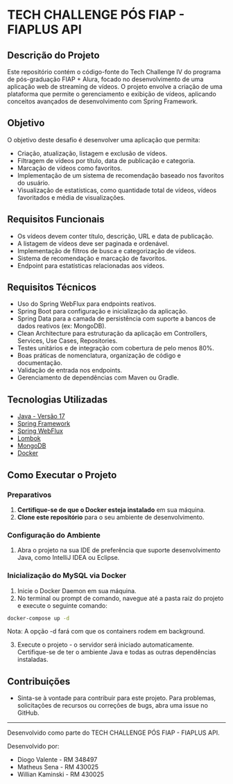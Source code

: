 # TECH CHALLENGE PÓS FIAP - FIAPLUS API

## Descrição do Projeto

Este repositório contém o código-fonte do Tech Challenge IV do programa de pós-graduação FIAP + Alura, focado no desenvolvimento de uma aplicação web de streaming de vídeos. O projeto envolve a criação de uma plataforma que permite o gerenciamento e exibição de vídeos, aplicando conceitos avançados de desenvolvimento com Spring Framework.

## Objetivo

O objetivo deste desafio é desenvolver uma aplicação que permita:

- Criação, atualização, listagem e exclusão de vídeos.
- Filtragem de vídeos por título, data de publicação e categoria.
- Marcação de vídeos como favoritos.
- Implementação de um sistema de recomendação baseado nos favoritos do usuário.
- Visualização de estatísticas, como quantidade total de vídeos, vídeos favoritados e média de visualizações.

## Requisitos Funcionais

- Os vídeos devem conter título, descrição, URL e data de publicação.
- A listagem de vídeos deve ser paginada e ordenável.
- Implementação de filtros de busca e categorização de vídeos.
- Sistema de recomendação e marcação de favoritos.
- Endpoint para estatísticas relacionadas aos vídeos.

## Requisitos Técnicos

- Uso do Spring WebFlux para endpoints reativos.
- Spring Boot para configuração e inicialização da aplicação.
- Spring Data para a camada de persistência com suporte a bancos de dados reativos (ex: MongoDB).
- Clean Architecture para estruturação da aplicação em Controllers, Services, Use Cases, Repositories.
- Testes unitários e de integração com cobertura de pelo menos 80%.
- Boas práticas de nomenclatura, organização de código e documentação.
- Validação de entrada nos endpoints.
- Gerenciamento de dependências com Maven ou Gradle.

## Tecnologias Utilizadas

- [Java - Versão 17](https://www.oracle.com/java/)
- [Spring Framework](https://spring.io/projects/spring-framework)
- [Spring WebFlux](https://docs.spring.io/spring-framework/docs/current/reference/html/web-reactive.html)
- [Lombok](https://projectlombok.org/)
- [MongoDB](https://www.mongodb.com/)
- [Docker](https://www.docker.com/)

## Como Executar o Projeto

### Preparativos

1. **Certifique-se de que o Docker esteja instalado** em sua máquina.
2. **Clone este repositório** para o seu ambiente de desenvolvimento.

### Configuração do Ambiente

1. Abra o projeto na sua IDE de preferência que suporte desenvolvimento Java, como IntelliJ IDEA ou Eclipse.

### Inicialização do MySQL via Docker

1. Inicie o Docker Daemon em sua máquina.
2. No terminal ou prompt de comando, navegue até a pasta raiz do projeto e execute o seguinte comando:

```bash
docker-compose up -d
```

Nota: A opção -d fará com que os containers rodem em background.

3. Execute o projeto - o servidor será iniciado automaticamente.
   Certifique-se de ter o ambiente Java e todas as outras dependências instaladas.

## Contribuições

- Sinta-se à vontade para contribuir para este projeto. Para problemas, solicitações de recursos ou correções de bugs, abra uma issue no GitHub.

---

Desenvolvido como parte do TECH CHALLENGE PÓS FIAP - FIAPLUS API.


Desenvolvido por:

* Diogo Valente - RM 348497
* Matheus Sena - RM 430025
* Willian Kaminski - RM 430025
